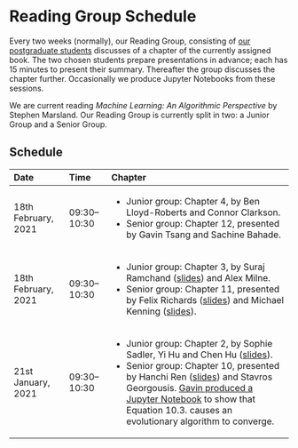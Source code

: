 # Reading Group Schedule

Every two weeks (normally), our Reading Group, consisting of [our postgraduate students](http://csvision.swansea.ac.uk/index.php?n=Site.People#pgr) discusses of a chapter of the currently assigned book. The two chosen students prepare presentations in advance; each has 15 minutes to present their summary. Thereafter the group discusses the chapter further. Occasionally we produce Jupyter Notebooks from these sessions. 

We are current reading *Machine Learning: An Algorithmic Perspective* by Stephen Marsland. Our Reading Group is currently split in two: a Junior Group and a Senior Group.

## Schedule

|Date|Time|Chapter|
|:---|:---|:------|
18th February, 2021 | 09:30&ndash;10:30 | <ul><li>Junior group: Chapter 4, by Ben Lloyd-Roberts and Connor Clarkson.</li><li>Senior group: Chapter 12, presented by Gavin Tsang and Sachine Bahade.</li></ul>
18th February, 2021 | 09:30&ndash;10:30 | <ul><li>Junior group: Chapter 3, by Suraj Ramchand ([slides](docs/Reading%20Group/Junior_Chapter3_1_Suraj.pptx)) and Alex Milne.</li><li>Senior group: Chapter 11, presented by Felix Richards ([slides](docs/Reading%20Group/Senior_Chapter11.1-3_Felix.pdf)) and Michael Kenning ([slides](docs/Reading%20Group/Senior_Chapter11.4-7_Michael.pdf)).</li></ul>
21st January, 2021 | 09:30&ndash;10:30 | <ul><li>Junior group: Chapter 2, by Sophie Sadler, Yi Hu and Chen Hu ([slides](docs/Reading%20Group/Reading%20Group/Junior_Chapter2_ChenYiSophie.pdf)).</li><li>Senior group: Chapter 10, presented by Hanchi Ren ([slides](docs/Reading%20Group/Senior_Chapter10_Hans.pdf)) and Stavros Georgousis. [Gavin produced a Jupyter Notebook](code/Reading%20Group,%20Equation%2010.3.ipynb) to show that Equation 10.3. causes an evolutionary algorithm to converge.</li></ul>